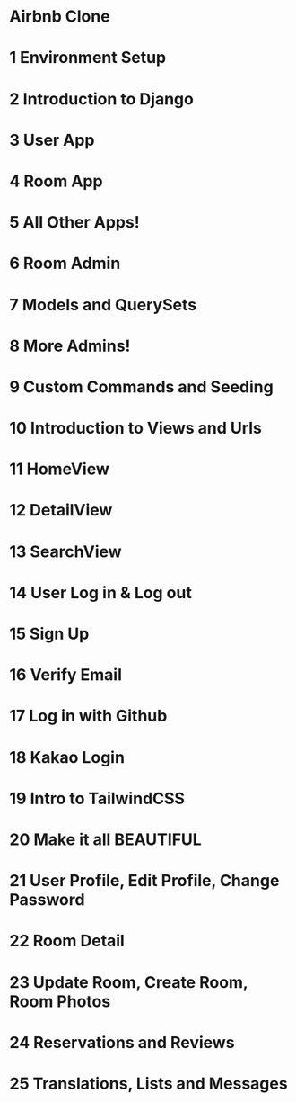 # Airbnb Clone

# 1 Environment Setup

# 2 Introduction to Django

# 3 User App

# 4 Room App

# 5 All Other Apps!

# 6 Room Admin

# 7 Models and QuerySets

# 8 More Admins!

# 9 Custom Commands and Seeding

# 10 Introduction to Views and Urls

# 11 HomeView

# 12 DetailView

# 13 SearchView

# 14 User Log in & Log out

# 15 Sign Up 

# 16 Verify Email

# 17 Log in with Github

# 18 Kakao Login

# 19 Intro to TailwindCSS

# 20 Make it all BEAUTIFUL

# 21 User Profile, Edit Profile, Change Password

# 22 Room Detail

# 23 Update Room, Create Room, Room Photos

# 24 Reservations and Reviews

# 25 Translations, Lists and Messages
